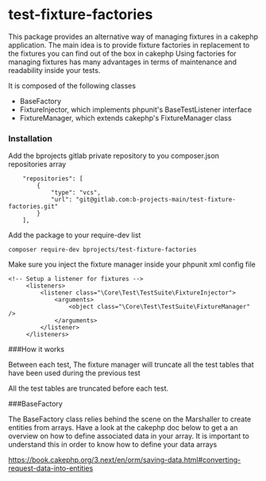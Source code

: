 # test-fixture-factories

This package provides an alternative way of managing fixtures in a cakephp application. 
The main idea is to provide fixture factories in replacement to the fixtures you can find out of the box in cakephp
Using factories for managing fixtures has many advantages in terms of maintenance and readability inside your tests.

It is composed of the following classes
* BaseFactory
* FixtureInjector, which implements phpunit's BaseTestListener interface
* FixtureManager, which extends cakephp's FixtureManager class

### Installation

Add the bprojects gitlab private repository to you composer.json repositories array

```
    "repositories": [
        {
            "type": "vcs",
            "url": "git@gitlab.com:b-projects-main/test-fixture-factories.git"
        }
    ],

```

Add the package to your require-dev list
```
composer require-dev bprojects/test-fixture-factories
```

Make sure you inject the fixture manager inside your phpunit xml config file

```
<!-- Setup a listener for fixtures -->
     <listeners>
         <listener class="\Core\Test\TestSuite\FixtureInjector">
             <arguments>
                 <object class="\Core\Test\TestSuite\FixtureManager" />
             </arguments>
         </listener>
     </listeners>
``` 

###How it works

Between each test, The fixture manager will truncate all the test tables that have been used during the previous test

All the test tables are truncated before each test.

###BaseFactory

The BaseFactory class relies behind the scene on the Marshaller to create entities from arrays.
Have a look at the cakephp doc below to get a an overview on how to define associated data in your array.
It is important to understand this in order to know how to define your data arrays

https://book.cakephp.org/3.next/en/orm/saving-data.html#converting-request-data-into-entities

